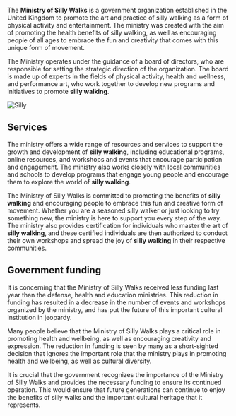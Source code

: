 
The **Ministry of Silly Walks** is a government organization established in the United Kingdom to promote the art and practice of silly walking as a form of physical activity and entertainment. The ministry was created with the aim of promoting the health benefits of silly walking, as well as encouraging people of all ages to embrace the fun and creativity that comes with this unique form of movement.

The Ministry operates under the guidance of a board of directors, who are responsible for setting the strategic direction of the organization. The board is made up of experts in the fields of physical activity, health and wellness, and performance art, who work together to develop new programs and initiatives to promote **silly walking**.

![Silly](assets/images/silly.jpg)

## Services

The ministry offers a wide range of resources and services to support the growth and development of **silly walking**, including educational programs, online resources, and workshops and events that encourage participation and engagement. The ministry also works closely with local communities and schools to develop programs that engage young people and encourage them to explore the world of **silly walking**.

The Ministry of Silly Walks is committed to promoting the benefits of **silly walking** and encouraging people to embrace this fun and creative form of movement. Whether you are a seasoned silly walker or just looking to try something new, the ministry is here to support you every step of the way. The ministry also provides certification for individuals who master the art of **silly walking**, and these certified individuals are then authorized to conduct their own workshops and spread the joy of **silly walking** in their respective communities.

## Government funding

It is concerning that the Ministry of Silly Walks received less funding last year than the defense, health and education ministries. This reduction in funding has resulted in a decrease in the number of events and workshops organized by the ministry, and has put the future of this important cultural institution in jeopardy.

Many people believe that the Ministry of Silly Walks plays a critical role in promoting health and wellbeing, as well as encouraging creativity and expression. The reduction in funding is seen by many as a short-sighted decision that ignores the important role that the ministry plays in promoting health and wellbeing, as well as cultural diversity.

It is crucial that the government recognizes the importance of the Ministry of Silly Walks and provides the necessary funding to ensure its continued operation. This would ensure that future generations can continue to enjoy the benefits of silly walks and the important cultural heritage that it represents.

